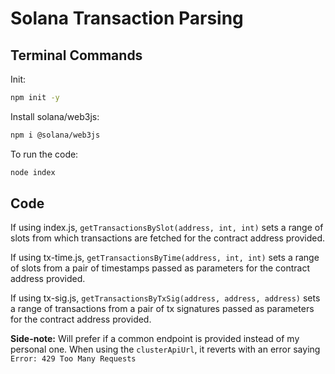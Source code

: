 # Solana Transaction Parsing  
  
## Terminal Commands  
    
Init:  
```bash
npm init -y
```  
Install solana/web3js:  
```bash
npm i @solana/web3js
```  
To run the code:  
```bash
node index
```  
  
## Code  
  
If using index.js, `getTransactionsBySlot(address, int, int)` sets a range of slots from which transactions are fetched for the contract address provided.  
  
If using tx-time.js, `getTransactionsByTime(address, int, int)` sets a range of slots from a pair of timestamps passed as parameters for the contract address provided.  
  
If using tx-sig.js, `getTransactionsByTxSig(address, address, address)` sets a range of transactions from a pair of tx signatures passed as parameters for the contract address provided.
  
**Side-note:** Will prefer if a common endpoint is provided instead of my personal one. When using the `clusterApiUrl`, it reverts with an error saying `Error: 429 Too Many Requests`  